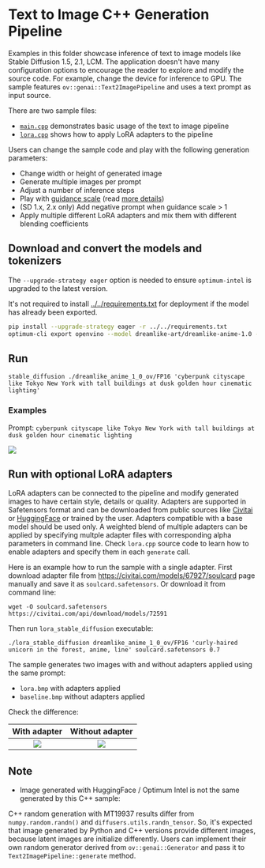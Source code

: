 # Text to Image C++ Generation Pipeline

Examples in this folder showcase inference of text to image models like Stable Diffusion 1.5, 2.1, LCM. The application doesn't have many configuration options to encourage the reader to explore and modify the source code. For example, change the device for inference to GPU. The sample features `ov::genai::Text2ImagePipeline` and uses a text prompt as input source.

There are two sample files:
 - [`main.cpp`](./main.cpp) demonstrates basic usage of the text to image pipeline
 - [`lora.cpp`](./lora.cpp) shows how to apply LoRA adapters to the pipeline

Users can change the sample code and play with the following generation parameters:

- Change width or height of generated image
- Generate multiple images per prompt
- Adjust a number of inference steps
- Play with [guidance scale](https://huggingface.co/spaces/stabilityai/stable-diffusion/discussions/9) (read [more details](https://arxiv.org/abs/2207.12598))
- (SD 1.x, 2.x only) Add negative prompt when guidance scale > 1
- Apply multiple different LoRA adapters and mix them with different blending coefficients

## Download and convert the models and tokenizers

The `--upgrade-strategy eager` option is needed to ensure `optimum-intel` is upgraded to the latest version.

It's not required to install [../../requirements.txt](../../requirements.txt) for deployment if the model has already been exported.

```sh
pip install --upgrade-strategy eager -r ../../requirements.txt
optimum-cli export openvino --model dreamlike-art/dreamlike-anime-1.0 --task stable-diffusion --weight-format fp16 dreamlike_anime_1_0_ov/FP16
```

## Run

`stable_diffusion ./dreamlike_anime_1_0_ov/FP16 'cyberpunk cityscape like Tokyo New York with tall buildings at dusk golden hour cinematic lighting'`

### Examples

Prompt: `cyberpunk cityscape like Tokyo New York with tall buildings at dusk golden hour cinematic lighting`

   ![](./512x512.bmp)


## Run with optional LoRA adapters

LoRA adapters can be connected to the pipeline and modify generated images to have certain style, details or quality. Adapters are supported in Safetensors format and can be downloaded from public sources like [Civitai](https://civitai.com) or [HuggingFace](https://huggingface.co/models) or trained by the user. Adapters compatible with a base model should be used only. A weighted blend of multiple adapters can be applied by specifying multple adapter files with corresponding alpha parameters in command line. Check `lora.cpp` source code to learn how to enable adapters and specify them in each `generate` call.

Here is an example how to run the sample with a single adapter. First download adapter file from https://civitai.com/models/67927/soulcard page manually and save it as `soulcard.safetensors`. Or download it from command line:

`wget -O soulcard.safetensors https://civitai.com/api/download/models/72591`

Then run `lora_stable_diffusion` executable:

`./lora_stable_diffusion dreamlike_anime_1_0_ov/FP16 'curly-haired unicorn in the forest, anime, line' soulcard.safetensors 0.7`

The sample generates two images with and without adapters applied using the same prompt:
   - `lora.bmp` with adapters applied
   - `baseline.bmp` without adapters applied

Check the difference:

With adapter | Without adapter
:---:|:---:
![](./lora.bmp) | ![](./baseline.bmp)


## Note

- Image generated with HuggingFace / Optimum Intel is not the same generated by this C++ sample:

C++ random generation with MT19937 results differ from `numpy.random.randn()` and `diffusers.utils.randn_tensor`. So, it's expected that image generated by Python and C++ versions provide different images, because latent images are initialize differently. Users can implement their own random generator derived from `ov::genai::Generator` and pass it to `Text2ImagePipeline::generate` method.
